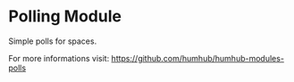 Polling Module
==============

Simple polls for spaces.



For more  informations visit:
<https://github.com/humhub/humhub-modules-polls>
